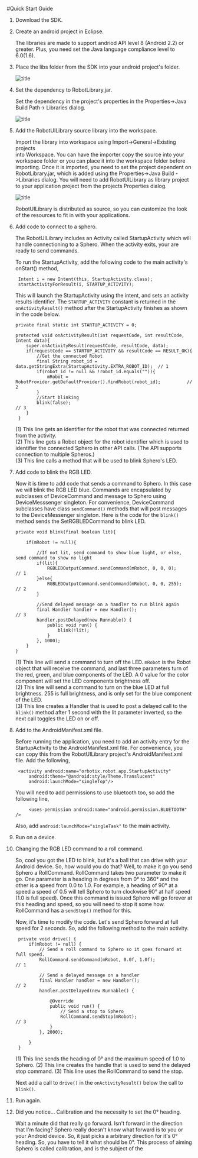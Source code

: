 #Quick Start Guide

1. Download the SDK.

	<!-- File in actual information on where to download the SDK libraries archive. -->

2. Create an android project in Eclipse.  
    
    The libraries are made to support andriod API level 8 (Android 2.2) or greater. 
    Plus, you need set the Java language compliance level to 6.0(1.6).
    
3. Place the libs folder from the SDK into your android project's folder.  
   
     ![title](file://localhost/Users/brian/Documents/Codework/MOBILE-ANDROID-SDK/guides/QuickStart/QSG-libs.png)

4. Set the dependency to RobotLibrary.jar.  
   
    Set the dependency in the project's properties in the Properties->Java Build 
    Path-> Libraries dialog.

    ![title](file://localhost/Users/brian/Documents/Codework/MOBILE-ANDROID-SDK/guides/QuickStart/QSG-jar-depend.png)
    
5. Add the RobotUILibrary source library into the workspace.  

	 Import the library into workspace using Import->General->Existing projects    
	 into Workspace. You can have the importer copy the source into your 
     workspace folder or you can place it into the workspace folder before 
     importing. Once it is imported, you need to set the project dependent on 
     RobotLibrary.jar, which is  added using the Properties->Java Build ->Libraries 
     dialog. You will need to add RobotUILibrary as library project to your 
     application project from the projects Properties dialog.
     
     ![title](file://localhost/Users/brian/Documents/Codework/MOBILE-ANDROID-SDK/guides/QuickStart/QSG-library-project.png)
     
     RobotUILibrary is distributed as source, so you can 
     customize the look of the resources to fit in with your 
     applications.
     
6. Add code to connect to a sphero.  
    
    The RobotUILibrary includes an Activity called  StartupActivity which will 
    handle connectioning to a Sphero. When the activity exits, your are ready to 
    send commands.  
    
   To run the StartupActivity, add the following code to the main activity's onStart() method,  

        Intent i = new Intent(this, StartupActivity.class);  
        startActivityForResult(i, STARTUP_ACTIVITY);  
       
   This will launch the StartupActivity using the intent, and sets an activity results 
   identifier. The ``STARTUP_ACTIVITY`` constant is returned in the ``onActivityResult()`` method 
   after the StartupActivity finishes as shown in the code below.  
   
       private final static int STARTUP_ACTIVITY = 0;

       protected void onActivityResult(int requestCode, int resultCode, Intent data){
           super.onActivityResult(requestCode, resultCode, data);
           if(requestCode == STARTUP_ACTIVITY && resultCode == RESULT_OK){
               //Get the connected Robot
               final String robot_id = data.getStringExtra(StartupActivity.EXTRA_ROBOT_ID);  // 1
               if(robot_id != null && !robot_id.equals("")){
                   mRobot = RobotProvider.getDefaultProvider().findRobot(robot_id);          // 2
               }
               //Start blinking
               blink(false);                                                                 // 3
           }
        }
    
   (1)	This line gets an identifier for the robot that was connected returned from the activity.  
   (2) 	This line gets a Robot object for the robot identifier which is used to identifier the connected
      Sphero in other API calls. (The API supports connection to multiple Spheros.)  
   (3) 	This line calls a method that will be used to blink Sphero's LED.  

7. Add code to blink the RGB LED.

	Now it is time to add code that sends a command to Sphero. In this case we will blink the 
	RGB LED blue. Commands are encapsulated by subclasses of DeviceCommand and message to Sphero using 
	DeviceMesssenger singleton. For convenience, DeviceCommand subclasses have class `sendCommand()`
	methods that will post messages to the DeviceMessenger singleton. Here is the code for the 
	`blink()` method sends the SetRGBLEDCommand to blink LED.

	   private void blink(final boolean lit){
	       
	       if(mRobot != null){
	           
	           //If not lit, send command to show blue light, or else, send command to show no light
	           if(lit){
	               RGBLEDOutputCommand.sendCommand(mRobot, 0, 0, 0);        // 1
	           }else{
	               RGBLEDOutputCommand.sendCommand(mRobot, 0, 0, 255);      // 2
	           }
	           
	           //Send delayed message on a handler to run blink again
	           final Handler handler = new Handler();                       // 3
	           handler.postDelayed(new Runnable() {
	               public void run() {
	                   blink(!lit);
	               }
	           }, 1000);
	       }
	   }
	
	(1) This line will send a command to turn off the LED. `mRobot` is the Robot object that will receive the
		command, and last three parameters turn of the red, green, and blue components of the LED. A 0 value 
		for the color component will set the LED components brightness off.  
	(2) This line will send a command to turn on the blue LED at full brightness. 255 is full brightness, and is
		only set for the blue component of the LED.  
	(3) This line creates a Handler that is used to post a delayed call to the `blink()` method after 1 second
		with the lit parameter inverted, so the next call toggles the LED on or off.

8. Add to the AndroidManifest.xml file.

	Before running the application, you need to add an activity entry for the StartupActivity to the 
	AndroidManifest.xml file. For convenience, you can copy this from the RobotUILibrary project's AndroidManifest.xml 
	file. Add the following,

		<activity android:name="orbotix.robot.app.StartupActivity"
			android:theme="@android:style/Theme.Translucent"
			android:launchMode="singleTop"/>

	You will need to add permissions to use bluetooth too, so add the following line,

		    <uses-permission android:name="android.permission.BLUETOOTH" />

	Also, add `android:launchMode="singleTask"` to the main activity.


8. Run on a device.

9. Changing the RGB LED command to a roll command.

	So, cool you got the LED to blink, but it's a ball that can drive with your Android device. So, how would you do that?
	Well, to make it go you send Sphero a RollCommand. RollCommand takes two parameter to make it go. One parameter is a 
	heading in degrees from 0° to 360° and the other is a speed from 0.0 to 1.0. For example, a heading of 90° at a speed 
	a speed of 0.5 will tell Sphero to turn clockwise 90° at half speed (1.0 is full speed). Once this command is issued 
	Sphero will go forever at this heading and speed, so you will need to stop it some how. RollCommand has a `sendStop()`
	method for this.

	Now, it's time to modify the code. Let's send Sphero forward at full speed for 2 seconds. So, add the following method 
	to the main activity.

	    private void drive() {
	    	if(mRobot != null) {
	    		// Send a roll command to Sphero so it goes forward at full speed.
	    		RollCommand.sendCommand(mRobot, 0.0f, 1.0f);                         // 1
	    		
	    		// Send a delayed message on a handler
	    		final Handler handler = new Handler();                               // 2
	    		handler.postDelayed(new Runnable() {
					
					@Override
					public void run() {
						// Send a stop to Sphero
						RollCommand.sendStop(mRobot);                               // 3
					}
				}, 2000);
	    		
	    	}
	    }

	(1) This line sends the heading of 0° and the maximum speed of 1.0 to Sphero.
	(2) This line creates the handle that is used to send the delayed stop command.
	(3) This line uses the RollCommand to send the stop.

	Next add a call to `drive()` in the `onActivityResult()` below the call to `blink()`.

10. Run again.

11. Did you notice... Calibration and the necessity to set the 0° heading.

	Wait a minute did that really go forward. Isn't forward in the direction that I'm facing? Sphero really doesn't know 
	what forward is to you or your Android device. So, it just picks a arbitrary direction for it's 0° heading. So, you 
	have to tell it what should be 0°. This process of aiming Sphero is called calibration, and is the subject of the 
	<!--Insert guide name and a link that covers calibration-->